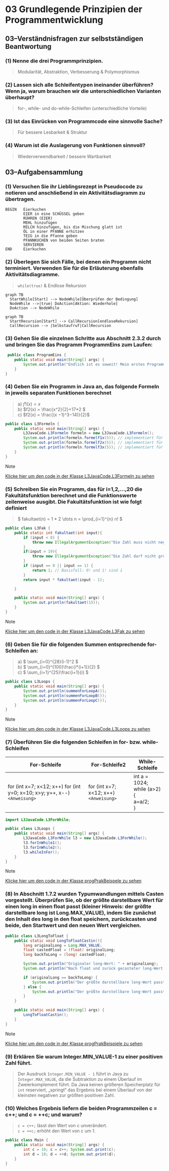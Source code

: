 # 03 Grundlegende Prinzipien der Programmentwicklung
## 03–Verständnisfragen zur selbstständigen Beantwortung
### (1) Nenne die drei Programmprinzipien.
> Modularität, Abstraktion, Verbesserung & Polymorphismus
### (2) Lassen sich alle Schleifentypen ineinander überführen? Wenn ja, warum brauchen wir die unterschiedlichen Varianten überhaupt?
> for-, while- und do-while-Schleifen (unterschiedliche Vorteile)
### (3) Ist das Einrücken von Programmcode eine sinnvolle Sache?
> Für bessere Lesbarkeit & Struktur
### (4) Warum ist die Auslagerung von Funktionen sinnvoll?
> Wiederverwendbarkeit / bessere Wartbarkeit
## 03–Aufgabensammlung
### (1) Versuchen Sie ihr Lieblingsrezept in Pseudocode zu notieren und anschließend in ein Aktivitätsdiagramm zu übertragen.
```
BEGIN   Eierkuchen
        EIER in eine SCHÜSSEL geben
        RÜHREN (EIER)
        MEHL hinzufügen
        MILCH hinzufügen, bis die Mischung glatt ist
        ÖL in einer PFANNE erhitzen
        TEIG in die Pfanne geben
        PFANNKUCHEN von beiden Seiten braten
        SERVIEREN
END     Eierkuchen
```
### (2) Überlegen Sie sich Fälle, bei denen ein Programm nicht terminiert. Verwenden Sie für die Erläuterung ebenfalls Aktivitätsdiagramme.
> `while(true)` & Endlose Rekursion

```mermaid
graph TB
  StartWhile[Start] --> NodeWhile[Überprüfen der Bedingung]
  NodeWhile -->|true| DoAction[Aktion: Wiederhole]
  DoAction --> NodeWhile
```
```mermaid
graph TB
  StartRecursion[Start] --> CallRecursion[endloseRekursion]
  CallRecursion --> |Selbstaufruf|CallRecursion
```
### (3) Gehen Sie die einzelnen Schritte aus Abschnitt 2.3.2 durch und bringen Sie das Programm ProgrammEins zum Laufen:
```java
 public class ProgramEins {
    public static void main(String[] args) {
        System.out.println("Endlich ist es soweit! Mein erstes Programm läuft...");
    }
}
 ```

### (4) Geben Sie ein Programm in Java an, das folgende Formeln in jeweils separaten Funktionen berechnet
> a) $`f1(x) = x`$ \
> b) $`f2(x) = \frac{x^2}{2}+17*2 `$ \
> c) $`f2(x) = \frac{(x −1)^3−14)}{2}`$
```java
public class L3Formeln {
    public static void main(String[] args) {
        L3JavaCode.L3Formeln formeln = new L3JavaCode.L3Formeln();
        System.out.println(formeln.formelf1x(5)); // implementiert für int & flaot 
        System.out.println(formeln.formelf2x(5)); // implementiert für int & flaot 
        System.out.println(formeln.formelf3x(5)); // implementiert für int & flaot 
    }
}
```
> [!NOTE]
> [Klicke hier um den code in der Klasse L3JavaCode.L3Formeln zu sehen](../src/L3Formeln.java)

### (5) Schreiben Sie ein Programm, das für i=1,2,...,20 die Fakultätsfunktion berechnet und die Funktionswerte zeilenweise ausgibt. Die Fakultätsfunktion ist wie folgt definiert
> $` fakultaet(n) = 1 * 2 \dots n =  \prod_{i=1}^{n} n! `$
```java
public class L3Fak {
    public static int fakultaet(int input){
        if (input < 0) {
            throw new IllegalArgumentException("Die Zahl muss nicht negativ sein.");
        }
        if(input > 19){
            throw new IllegalArgumentException("Die Zahl darf nicht größer als 19 sein.");
        }
        if (input == 0 || input == 1) {
            return 1; // Basisfall: 0! und 1! sind 1
        }
        return input * fakultaet(input - 1);

    }

    public static void main(String[] args) {
        System.out.println(fakultaet(15));
    }
}
```
> [!NOTE]
> [Klicke hier um den code in der Klasse L3JavaCode.L3Fak zu sehen](../src/L3JavaCode/L3Fak.java)

### (6) Geben Sie für die folgenden Summen entsprechende for-Schleifen an:
> a) $` \sum_{i=0}^{28}(i-1)^2 `$\
> b) $` \sum_{i=0}^{100}\frac{i*(i+1)}{2} `$\
> c) $` \sum_{i=1}^{25}\frac{i+1}{i} `$
```java
public class L3Loops {
    public static void main(String[] args) {
        System.out.println(summenForLoopA());
        System.out.println(summenForLoopB());
        System.out.println(summenForLoopC());
    }
}
```
> [!NOTE]
> [Klicke hier um den code in der Klasse L3JavaCode.L3Loops zu sehen](../src/L3JavaCode/L3Loops.java)

### (7) Überführen Sie die folgenden Schleifen in for- bzw. while-Schleifen
| For-Schleife                                                                   | For-Schleife2                               | While-Schleife                                                 |
|--------------------------------------------------------------------------------|---------------------------------------------|----------------------------------------------------------------|
| for (int x=7; x<12; x++) for (int y=0; x=10; x>y; y++, x--) <br/>`<Anweisung>` | for (int x=7; x<12; x++) <br/>`<Anweisung>` | int a = 1024;<br>while (a>2) { <br/> <Anweisung> a=a/2; <br/>} |

```java
import L3JavaCode.L3ForWhile;

public class L3Loops {
    public static void main(String[] args) {
        L3JavaCode.L3ForWhile l3 = new L3JavaCode.L3ForWhile();
        l3.forInWhile1();
        l3.forInWhile2();
        l3.whileInFor();
    }
}
```
> [!NOTE]
> [Klicke hier um den code in der Klasse progPrakBeispele zu sehen](../src/L3JavaCode/L3ForWhile.java)

### (8) In Abschnitt 1.7.2 wurden Typumwandlungen mittels Casten vorgestellt. Überprüfen Sie, ob der größte darstellbare Wert für einen long in einen float passt (kleiner Hinweis: der größte darstellbare long ist Long.MAX_VALUE), indem Sie zunächst den Inhalt des long in den float speichern, zurückcasten und beide, den Startwert und den neuen Wert vergleichen.
```java
public class L3LongToFloat {
    public static void LongToFloatCastin(){
        long originalLong = Long.MAX_VALUE;
        float castedFloat = (float) originalLong;
        long backToLong = (long) castedFloat;

        System.out.println("Originaler long-Wert: " + originalLong);
        System.out.println("Nach float und zurück gecasteter long-Wert: " + backToLong);

        if (originalLong == backToLong) {
            System.out.println("Der größte darstellbare long-Wert passt in einen float.");
        } else {
            System.out.println("Der größte darstellbare long-Wert passt nicht in einen float (Genauigkeitsverlust).");
        }
    }

    public static void main(String[] args) {
        LongToFloatCastin();
    }
}
```
> [!NOTE]
> [Klicke hier um den code in der Klasse progPrakBeispiele zu sehen](../src/L3JavaCode/L3LongToFloat.java)

### (9) Erklären Sie warum Integer.MIN_VALUE-1 zu einer positiven Zahl führt.
> Der Ausdruck `Integer.MIN_VALUE - 1` führt in Java zu `Integer.MAX_VALUE`, da die Subtraktion zu einem Überlauf im Zweierkomplement führt. Da Java keinen größeren Speicherplatz für `int` reserviert, „springt“ das Ergebnis bei einem Überlauf von der kleinsten negativen zur größten positiven Zahl.

### (10) Welches Ergebnis liefern die beiden Programmzeilen c = c++; und c = ++c; und warum?
> `c = c++;` lässt den Wert von c unverändert.\
> `c = ++c;` erhöht den Wert von c um 1.
```java
public class Main {
    public static void main(String[] args) {
        int c = 10; c = c++; System.out.print(c);
        int d = 10; d = ++d; System.out.print(d);
    }
}
```